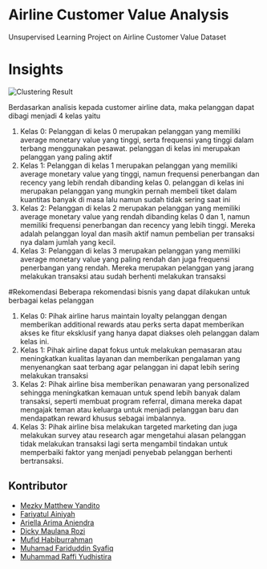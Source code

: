 # Airline Customer Value Analysis
Unsupervised Learning Project on Airline Customer Value Dataset

# Insights

![Clustering Result](https://github.com/mezkymy/airline-cv-analysis/assets/79908491/7cba854e-6c33-435f-bc30-69f430eeaf0b)

Berdasarkan analisis kepada customer airline data, maka pelanggan dapat dibagi menjadi 4 kelas yaitu
1. Kelas 0: Pelanggan di kelas 0 merupakan pelanggan yang memiliki average monetary value yang tinggi, serta frequensi yang tinggi dalam terbang menggunakan pesawat. pelanggan di kelas ini merupakan pelanggan yang paling aktif
2. Kelas 1: Pelanggan di kelas 1 merupakan pelanggan yang memiliki average monetary value yang tinggi, namun frequensi penerbangan dan recency yang lebih rendah dibanding kelas 0. pelanggan di kelas ini merupakan pelanggan yang mungkin pernah membeli tiket dalam kuantitas banyak di masa lalu namun sudah tidak sering saat ini
3. Kelas 2: Pelanggan di kelas 2 merupakan pelanggan yang memiliki average monetary value yang rendah dibanding kelas 0 dan 1, namun memiliki frequensi penerbangan dan recency yang lebih tinggi. Mereka adalah pelanggan loyal dan masih aktif namun pembelian per transaksi nya dalam jumlah yang kecil.
4. Kelas 3: Pelanggan di kelas 3 merupakan pelanggan yang memiliki average monetary value yang paling rendah dan juga frequensi penerbangan yang rendah. Mereka merupakan pelanggan yang jarang melakukan transaksi atau sudah berhenti melakukan transaksi

#Rekomendasi
Beberapa rekomendasi bisnis yang dapat dilakukan untuk berbagai kelas pelanggan
1. Kelas 0: Pihak airline harus maintain loyalty pelanggan dengan memberikan additional rewards atau perks serta dapat memberikan akses ke fitur eksklusif yang hanya dapat diakses oleh pelanggan dalam kelas ini.
2. Kelas 1: Pihak airline dapat fokus untuk melakukan pemasaran atau meningkatkan kualitas layanan dan memberikan pengalaman yang menyenangkan saat terbang agar pelanggan ini dapat lebih sering melakukan transaksi
3. Kelas 2: Pihak airline bisa memberikan penawaran yang personalized sehingga meningkatkan kemauan untuk spend lebih banyak dalam transaksi, seperti membuat program referral, dimana mereka dapat mengajak teman atau keluarga untuk menjadi pelanggan baru dan mendapatkan reward khusus sebagai imbalannya.
4. Kelas 3: Pihak airline bisa melakukan targeted marketing dan juga melakukan survey atau research agar mengetahui alasan pelanggan tidak melakukan transaksi lagi serta mengambil tindakan untuk memperbaiki faktor yang menjadi penyebab pelanggan berhenti bertransaksi.


## Kontributor
- [Mezky Matthew Yandito](https://github.com/mezkymy)
- [Fariyatul Ainiyah](https://github.com/uniainiyah)
- [Ariella Arima Aniendra](https://github.com/arllarima)
- [Dicky Maulana Rozi](https://github.com/dickymrz)
- [Mufid Habiburrahman](https://github.com/hrmufid)
- [Muhamad Fariduddin Syafiq](https://github.com/MFSyafiq)
- [Muhammad Raffi Yudhistira](https://github.com/Mraffiy33)
